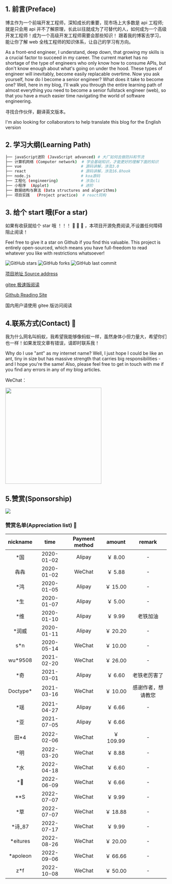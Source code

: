 ## 1. 前言(Preface)

博主作为一个前端开发工程师，深知成长的重要，现市场上大多数是 api 工程师;就是只会用 api 并不了解原理，长此以往就成为了可替代的人，如何成为一个高级开发工程师！成为一个高级开发工程师需要会那些知识！
跟着我的博客去学习，能让你了解 web 全栈工程师的知识体系，让自己的学习有方向。

As a front-end engineer, I understand, deep down, that growing my skills is a crucial factor to succeed in my career. The current market has no shortage of the type of engineers who only know how to consume APIs, but don't know enough about what's going on under the hood. These types of engineer will inevitably, become easily replacable overtime. Now you ask yourself, how do I become a senior engineer? What does it take to become one? Well, here in my blog, I'll walk you through the entire learning path of almost everything you need to become a senior fullstack engineer (web), so that you have a much easier time navigating the world of software engineering.

寻找合作伙伴，翻译英文版本。

I'm also looking for collaborators to help translate this blog for the English version

## 2. 学习大纲(Learning Path)

```bash
├── javaScript进阶 (JavaScript advanced) # 大厂如何去做防抖和节流
├── 计算机网络 (Computer network)  # 学会基础知识，才能更好的理解下面的知识
├── vue                          # 源码讲解，涉及3.0
├── react                        # 源码讲解，涉及16.8hook
├── node.js                      # koa源码
├── 工程化 (engineering)          # 涉及cli
├── 小程序  (Applet)              # 进阶
├── 数据结构与算法 (Data structures and algorithms)
├── 项目实践   (Project practice)  # react同构

```

## 3. 给个 start 哦(For a star)

如果有收获就给个 star 哦 ！！！ :pray: :pray: :pray: ，本项目开源免费阅读,不设置任何障碍阻止阅读！

Feel free to give it a star on Github if you find this valuable. This project is entirely open-sourced, which means you have full-freedom to read whatever you like with restrictions whatsoever!

![GitHub stars](https://img.shields.io/github/stars/hejialianghe/Senior-FrontEnd.svg?style=flat-square)
![GitHub forks](https://img.shields.io/github/forks/hejialianghe/Senior-FrontEnd.svg?style=flat-square)
![GitHub last commit](https://img.shields.io/github/last-commit/hejialianghe/Senior-FrontEnd.svg?style=flat-square)

[项目地址 Source address](https://github.com/hejialianghe/seniorFrontEnd)

[gitee 极速版阅读](https://js.youliaowu.com)

[Github Reading Site](https://hejialianghe.github.io/)

国内用户请使用 gitee 版访问阅读

## 4.联系方式(Contact) :vibration_mode:

我为什么网名叫蚂蚁，我希望我能够像蚂蚁一样，虽然身体小但力量大，希望你们也一样！如果发现文章有错误，请即时联系我！

Why do I use "ant" as my internet name? Well, I just hope I could be like an ant, tiny in size but has massive strength that carries big responsibilities - and I hope you're the same! Also, please feel free to get in touch with me if you find any errors in any of my blog articles.

WeChat：

<img  width="300px" src="/weixin.jpeg">

## 5.赞赏(Sponsorship)

![](~@/guide/money.png)

### 赞赏名单(Appreciation list) :tada:

| nickname  |    time    | Payment method |  amount   |       remark       |
| :-------: | :--------: | :------------: | :-------: | :----------------: |
|   \*国    | 2020-01-02 |     Alipay     |  ￥ 8.00  |         -          |
|   犇犇    | 2020-01-02 |     WeChat     |  ￥ 5.88  |         -          |
|   \*鸿    | 2020-01-05 |     Alipay     | ￥ 15.00  |         -          |
|   \*生    | 2020-01-07 |     Alipay     |  ￥ 5.00  |         -          |
|   \*维    | 2020-01-10 |     Alipay     |  ￥ 9.99  |      老铁加油      |
|  \*润威   | 2020-01-11 |     Alipay     | ￥ 20.20  |         -          |
|   s\*n    | 2020-05-14 |     WeChat     | ￥ 10.00  |         -          |
| wu\*9508  | 2021-02-20 |     WeChat     | ￥ 26.00  |         -          |
|   \*奇    | 2021-03-01 |     Alipay     |  ￥ 6.60  |    老铁老厉害了    |
| Doctype\* | 2021-03-16 |     WeChat     | ￥ 10.00  | 感谢作者，想请教您 |
|   \*瑶    | 2021-04-27 |     Alipay     |  ￥ 6.66  |         -          |
|   \*亚    | 2021-07-05 |     Alipay     |  ￥ 6.66  |
|   田\*4   | 2022-02-06 |     WeChat     | ￥ 109.99 |         -          |
|   \*明    | 2022-03-20 |     WeChat     |  ￥ 8.88  |         -          |
|   \*水    | 2022-04-18 |     WeChat     |  ￥ 6.60  |         -          |
|   \*🐯    | 2022-06-09 |     WeChat     |  ￥ 6.66  |         -          |
|   \*\*S   | 2022-07-07 |     WeChat     |  ￥ 9.99  |         -          |
|   \*草    | 2022-07-07 |     WeChat     | ￥ 18.88  |         -          |
| \*诗\_87  | 2022-07-17 |     WeChat     |  ￥ 9.99  |         -          |
| \*eitures | 2022-08-26 |     WeChat     | ￥ 20.00  |         -          |
| \*apoleon | 2022-09-06 |     WeChat     | ￥ 66.66  |         -          |
|   z\*f    | 2022-10-08 |     WeChat     | ￥ 50.00  |         -          |
